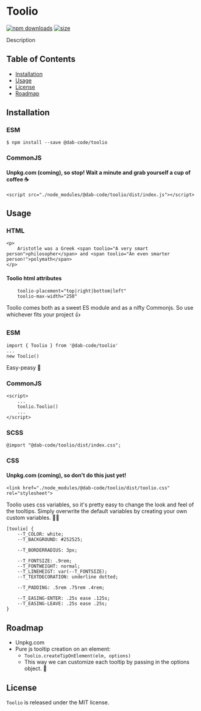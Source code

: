 # Toolio
[![npm downloads](https://img.shields.io/npm/dm/@dab-code/toolio)](https://npmjs.org/@dab-code/toolio)
[![size](https://img.shields.io/bundlephobia/minzip/@dab-code/toolio?color=54CA2F&style=popout)](https://npmjs.org/@dab-code/toolio)

Description


## Table of Contents

- [Installation](#installation)
- [Usage](#usage)
- [License](#license)
- [Roadmap](#roadmap)

## Installation
### ESM
```
$ npm install --save @dab-code/toolio
```

### CommonJS
#### Unpkg.com (coming), so stop! Wait a minute and grab yourself a cup of coffee ☕️
```
<script src="./node_modules/@dab-code/toolio/dist/index.js"></script>
```

## Usage

### HTML
```
<p>
    Aristotle was a Greek <span toolio="A very smart person">philosopher</span> and <span toolio="An even smarter person!">polymath</span>
</p>
```
#### Toolio html attributes
```
    toolio-placement="top|right|bottom|left"
    toolio-max-width="250"
```

Toolio comes both as a sweet ES module and as a nifty Commonjs. So use whichever fits your project 👍️ 
### ESM
```
import { Toolio } from '@dab-code/toolio'
...
new Toolio()
```
Easy-peasy 🤙

### CommonJS

```
<script>
    ...
    toolio.Toolio()
    ...
</script>
```
### SCSS
```
@import "@dab-code/toolio/dist/index.css";
```

### CSS
#### Unpkg.com (coming), so don't do this just yet!
```
<link href="./node_modules/@dab-code/toolio/dist/toolio.css" rel="stylesheet">
```  

Toolio uses css variables, so it's pretty easy to change the look and feel of the tooltips. Simply overwrite the default variables by creating your own custom variables. 👩‍💻
```
[toolio] {
    --T_COLOR: white;
    --T_BACKGROUND: #252525;

    --T_BORDERRADIUS: 3px;

    --T_FONTSIZE: .9rem;
    --T_FONTWEIGHT: normal;
    --T_LINEHEIGT: var(--T_FONTSIZE);
    --T_TEXTDECORATION: underline dotted;

    --T_PADDING: .5rem .75rem .4rem;

    --T_EASING-ENTER: .25s ease .125s;
    --T_EASING-LEAVE: .25s ease .25s;
}
```


## Roadmap
- Unpkg.com
- Pure js tooltip creation on an element: 
    - `Toolio.createTipOnElement(elm, options)`
    - This way we can customize each tooltip by passing in the options object. 🎨
## License
`Toolio` is released under the MIT license.